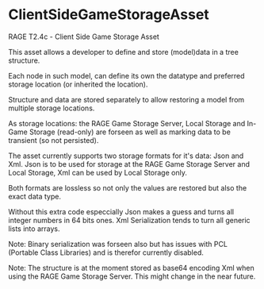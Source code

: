 # ClientSideGameStorageAsset
RAGE T2.4c - Client Side Game Storage Asset

This asset allows a developer to define and store (model)data in a tree structure. 

Each node in such model, can define its own the datatype and preferred storage location (or inherited the location).

Structure and data are stored separately to allow restoring a model from multiple storage locations.

As storage locations: the RAGE Game Storage Server, Local Storage and In-Game Storage (read-only) 
are forseen as well as marking data to be transient (so not persisted).

The asset currently supports two storage formats for it's data: Json and Xml. Json is to be used for storage 
at the RAGE Game Storage Server and Local Storage, Xml can be used by Local Storage only.

Both formats are lossless so not only the values are restored but also the exact data type. 

Without this extra code especcially Json makes a guess and turns all integer numbers in 64 bits ones. 
Xml Serialization tends to turn all generic lists into arrays.

Note: Binary serialization was forseen also but has issues with PCL (Portable Class Libraries) 
      and is therefor currently disabled.

Note: The structure is at the moment stored as base64 encoding Xml when using the RAGE Game Storage Server. 
      This might change in the near future.

